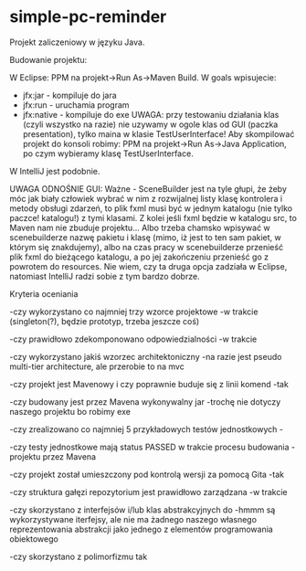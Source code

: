 # simple-pc-reminder
Projekt zaliczeniowy w języku Java.

Budowanie projektu:

W Eclipse:
PPM na projekt->Run As->Maven Build.
W goals wpisujecie:
- jfx:jar 		- kompiluje do jara
- jfx:run 		- uruchamia program
- jfx:native 	- kompiluje do exe
UWAGA: przy testowaniu działania klas (czyli wszystko na razie) nie uzywamy w ogole klas od GUI (paczka presentation), tylko maina w klasie TestUserInterface!
Aby skompilować projekt do konsoli robimy: PPM na projekt->Run As->Java Application, po czym wybieramy klasę TestUserInterface.

W IntelliJ jest podobnie.


UWAGA ODNOŚNIE GUI:
Ważne - SceneBuilder jest na tyle głupi, że żeby móc jak biały człowiek wybrać w nim z rozwijalnej listy klasę kontrolera i metody obsługi zdarzeń, to plik fxml musi być w jednym katalogu (nie tylko paczce! katalogu!) z tymi klasami.
Z kolei jeśli fxml będzie w katalogu src, to Maven nam nie zbuduje projektu... Albo trzeba chamsko wpisywać w scenebuilderze nazwę pakietu i klasę (mimo, iż jest to ten sam pakiet, w którym się znakdujemy), albo na czas pracy w scenebuilderze przenieść plik fxml do bieżącego katalogu, a po jej zakończeniu przenieść go z powrotem do resources.
Nie wiem, czy ta druga opcja zadziała w Eclipse, natomiast IntelliJ radzi sobie z tym bardzo dobrze.


Kryteria oceniania

-czy wykorzystano co najmniej trzy wzorce projektowe						-w trakcie (singleton(?), będzie prototyp, trzeba jeszcze coś)

-czy prawidłowo zdekomponowano odpowiedzialności							-w trakcie

-czy wykorzystano jakiś wzorzec architektoniczny 							-na razie jest pseudo multi-tier architecture, ale przerobie to na mvc

-czy projekt jest Mavenowy i czy poprawnie buduje się z linii komend		-tak

-czy budowany jest przez Mavena wykonywalny jar								-trochę nie dotyczy naszego projektu bo robimy exe

-czy zrealizowano co najmniej 5 przykładowych testów jednostkowych			-

-czy testy jednostkowe mają status PASSED w trakcie procesu budowania 		-
	projektu przez Mavena
	
-czy projekt został umieszczony pod kontrolą wersji za pomocą Gita			-tak

-czy struktura gałęzi repozytorium jest prawidłowo zarządzana				-w trakcie

-czy skorzystano z interfejsów i/lub klas abstrakcyjnych do 				-hmmm są wykorzystywane iterfejsy, ale nie ma żadnego naszego własnego
	reprezentowania abstrakcji jako jednego z elementów
	programowania obiektowego
	
-czy skorzystano z polimorfizmu												tak